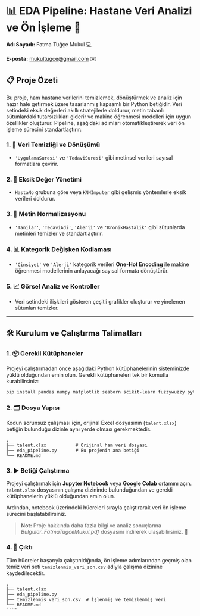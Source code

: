 # 📊 EDA Pipeline: Hastane Veri Analizi ve Ön İşleme 🏥

**Adı Soyadı:** Fatma Tuğçe Mukul 💻

**E-posta:** mukultugce@gmail.com ✉️

## 📋 Proje Özeti

Bu proje, ham hastane verilerini temizlemek, dönüştürmek ve analiz için hazır hale getirmek üzere tasarlanmış kapsamlı bir Python betiğidir. Veri setindeki eksik değerleri akıllı stratejilerle doldurur, metin tabanlı sütunlardaki tutarsızlıkları giderir ve makine öğrenmesi modelleri için uygun özellikler oluşturur. Pipeline, aşağıdaki adımları otomatikleştirerek veri ön işleme sürecini standartlaştırır:

### 1. 🧹 Veri Temizliği ve Dönüşümü
- `'UygulamaSuresi'` ve `'TedaviSuresi'` gibi metinsel verileri sayısal formatlara çevirir.

### 2. 🔄 Eksik Değer Yönetimi
- `HastaNo` grubuna göre veya `KNNImputer` gibi gelişmiş yöntemlerle eksik verileri doldurur.

### 3. 🔡 Metin Normalizasyonu
- `'Tanilar'`, `'TedaviAdi'`, `'Alerji'` ve `'KronikHastalik'` gibi sütunlarda metinleri temizler ve standartlaştırır.
  

### 4. 📊 Kategorik Değişken Kodlaması
- `'Cinsiyet'` ve `'Alerji'` kategorik verileri  **One-Hot Encoding** ile makine öğrenmesi modellerinin anlayacağı sayısal formata dönüştürür.

### 5. 📈 Görsel Analiz ve Kontroller
- Veri setindeki ilişkileri gösteren çeşitli grafikler oluşturur ve yinelenen sütunları temizler.

---

## 🛠️ Kurulum ve Çalıştırma Talimatları

### 1. 📦 Gerekli Kütüphaneler

Projeyi çalıştırmadan önce aşağıdaki Python kütüphanelerinin sisteminizde yüklü olduğundan emin olun. Gerekli kütüphaneleri tek bir komutla kurabilirsiniz:

```bash
pip install pandas numpy matplotlib seaborn scikit-learn fuzzywuzzy python-Levenshtein openpyxl
```

### 2. 🗂️ Dosya Yapısı

Kodun sorunsuz çalışması için, orijinal Excel dosyasının (`talent.xlsx`) betiğin bulunduğu dizinle aynı yerde olması gerekmektedir.

```
.
├── talent.xlsx           # Orijinal ham veri dosyası
├── eda_pipeline.py       # Bu projenin ana betiği
└── README.md
```

### 3. ▶️ Betiği Çalıştırma

Projeyi çalıştırmak için **Jupyter Notebook** veya **Google Colab** ortamını açın.  
`talent.xlsx` dosyasının çalışma dizininde bulunduğundan ve gerekli kütüphanelerin yüklü olduğundan emin olun.  

Ardından, notebook üzerindeki hücreleri sırayla çalıştırarak veri ön işleme sürecini başlatabilirsiniz.

> **Not:** Proje hakkında daha fazla bilgi ve analiz sonuçlarına *Bulgular_FatmaTugceMukul.pdf* dosyasını indirerek ulaşabilirsiniz. 📄

### 4. 📂 Çıktı

Tüm hücreler başarıyla çalıştırıldığında, ön işleme adımlarından geçmiş olan temiz veri seti `temizlenmis_veri_son.csv` adıyla çalışma dizinine kaydedilecektir.

```
.
├── talent.xlsx
├── eda_pipeline.py
├── temizlenmis_veri_son.csv  # İşlenmiş ve temizlenmiş veri
└── README.md
```" 
